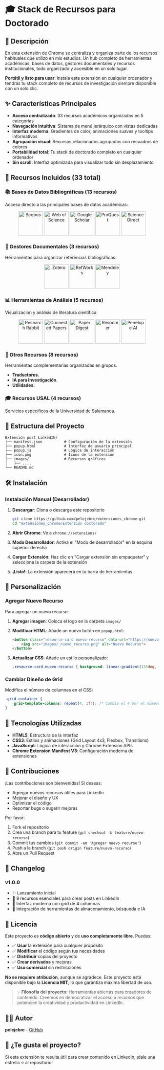 # 🎓 Stack de Recursos para Doctorado

## 📌 Descripción

En esta extensión de Chrome se centraliza y organiza parte de los recursos habituales que utilizo en mis estudios. Un hub completo de herramientas académicas, bases de datos, gestores documentales y recursos institucionales, todo organizado y accesible en un solo lugar.

**Portátil y listo para usar**: Instala esta extensión en cualquier ordenador y tendrás tu stack completo de recursos de investigación siempre disponible con un solo clic.

## ✨ Características Principales

- **Acceso centralizado**: 33 recursos académicos organizados en 5 categorías
- **Navegación intuitiva**: Sistema de menú jerárquico con vistas dedicadas
- **Interfaz moderna**: Gradientes de color, animaciones suaves y tooltips informativos
- **Agrupación visual**: Recursos relacionados agrupados con recuadros de colores
- **Portabilidad total**: Tu stack de doctorado completo en cualquier ordenador
- **Sin scroll**: Interfaz optimizada para visualizar todo sin desplazamiento

## 🚀 Recursos Incluidos (33 total)

### 📚 Bases de Datos Bibliográficas (13 recursos)

Acceso directo a las principales bases de datos académicas:

<p align="center">
  <img src="images/_scopus.png" alt="Scopus" width="80" />
  <img src="images/_webofscience.png" alt="Web of Science" width="80" />
  <img src="images/_googlescholar.jfif" alt="Google Scholar" width="80" />
  <img src="images/_proquest.png" alt="ProQuest" width="80" />
  <img src="images/_sciencedirect.png" alt="ScienceDirect" width="80" />
</p>

### 📁 Gestores Documentales (3 recursos)

Herramientas para organizar referencias bibliográficas:

<p align="center">
  <img src="images/_zotero.jfif" alt="Zotero" width="80" />
  <img src="images/_refworks.png" alt="RefWorks" width="80" />
  <img src="images/_mendeley.png" alt="Mendeley" width="80" />
</p>

### 📊 Herramientas de Análisis (5 recursos)

Visualización y análisis de literatura científica:

<p align="center">
  <img src="images/_researchrabbit.png" alt="Research Rabbit" width="80" />
  <img src="images/_connectpapers.png" alt="Connected Papers" width="80" />
  <img src="images/_paperdigest.jfif" alt="Paper Digest" width="80" />
  <img src="images/_resoomer.jfif" alt="Resoomer" width="80" />
  <img src="images/_penelopeai.png" alt="Penelope AI" width="80" />
</p>

### 🔧 Otros Recursos (8 recursos)
Herramientas complementarias organizadas en grupos.
- **Traductores.**
- **IA para Investigación.**
- **Utilidades.**

### 🎓 Recursos USAL (4 recursos)
Servicios específicos de la Universidad de Salamanca.

## 📂 Estructura del Proyecto

```text
Extensión post LinkedIN/
├── manifest.json          # Configuración de la extensión
├── popup.html             # Interfaz de usuario principal
├── popup.js               # Lógica de interacción
├── icon.png               # Icono de la extensión
├── images/                # Recursos gráficos
│   ├── ....
└── README.md              
```

## 🛠️ Instalación

### Instalación Manual (Desarrollador)

1. **Descargar**: Clona o descarga este repositorio

   ```bash
   git clone https://github.com/pelejebre/extensiones_chrome.git
   cd "extensiones_chrome/Extensión doctorado"
   ```

2. **Abrir Chrome**: Ve a `chrome://extensions/`

3. **Modo Desarrollador**: Activa el "Modo de desarrollador" en la esquina superior derecha

4. **Cargar Extensión**: Haz clic en "Cargar extensión sin empaquetar" y selecciona la carpeta de la extensión

5. **¡Listo!**: La extensión aparecerá en tu barra de herramientas

## 🔧 Personalización

### Agregar Nuevo Recurso

Para agregar un nuevo recurso:

1. **Agregar imagen**: Coloca el logo en la carpeta `images/`
2. **Modificar HTML**: Añade un nuevo botón en `popup.html`:

   ```html
   <button class="resource-card nuevo-recurso" data-url="https://nuevo-recurso.com">
       <img src="images/_nuevo_recurso.png" alt="Nuevo Recurso">
   </button>
   ```

3. **Actualizar CSS**: Añade un estilo personalizado:

   ```css
   .resource-card.nuevo-recurso { background: linear-gradient(135deg, #color1 0%, #color2 100%); }
   ```

### Cambiar Diseño de Grid

Modifica el número de columnas en el CSS:

```css
.grid-container {
    grid-template-columns: repeat(4, 1fr); /* Cambia el 4 por el número deseado */
}
```

## 🎨 Tecnologías Utilizadas

- **HTML5**: Estructura de la interfaz
- **CSS3**: Estilos y animaciones (Grid Layout 4x3, Flexbox, Transitions)
- **JavaScript**: Lógica de interacción y Chrome Extension APIs
- **Chrome Extension Manifest V3**: Configuración moderna de extensiones

## 🤝 Contribuciones

¡Las contribuciones son bienvenidas! Si deseas:

- Agregar nuevos recursos útiles para LinkedIn
- Mejorar el diseño y UX
- Optimizar el código
- Reportar bugs o sugerir mejoras

Por favor:

1. Fork el repositorio
2. Crea una branch para tu feature (`git checkout -b feature/nuevo-recurso`)
3. Commit tus cambios (`git commit -am 'Agregar nuevo recurso'`)
4. Push a la branch (`git push origin feature/nuevo-recurso`)
5. Abre un Pull Request

## 📝 Changelog

### v1.0.0

- ✨ Lanzamiento inicial
- 📁 9 recursos esenciales para crear posts en LinkedIn
- 🎨 Interfaz moderna con grid de 4 columnas
- 🚀 Integración de herramientas de almacenamiento, búsqueda e IA

## 📄 Licencia

Este proyecto es **código abierto** y de **uso completamente libre**. Puedes:

- ✅ **Usar** la extensión para cualquier propósito
- ✅ **Modificar** el código según tus necesidades
- ✅ **Distribuir** copias del proyecto
- ✅ **Crear derivados** y mejoras
- ✅ **Uso comercial** sin restricciones

**No se requiere atribución**, aunque se agradece. Este proyecto está disponible bajo la **Licencia MIT**, lo que garantiza máxima libertad de uso.

> 💡 **Filosofía del proyecto**: Herramientas abiertas para creadores de contenido. Creemos en democratizar el acceso a recursos que potencien la creatividad y productividad en LinkedIn.

## 👨‍💻 Autor

**pelejebre** - [GitHub](https://github.com/pelejebre)

## 🌟 ¿Te gusta el proyecto?

Si esta extensión te resulta útil para crear contenido en LinkedIn, ¡dale una estrella ⭐ al repositorio!